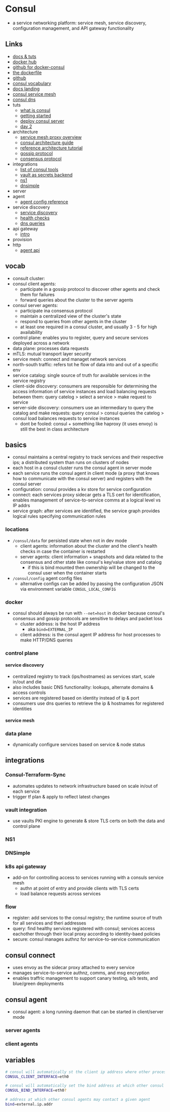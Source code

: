 # Consul

- a service networking platform: service mesh, service discovery, configuration management, and API gateway functionality

## Links

- [docs & tuts](https://developer.hashicorp.com/consul)
- [docker hub](https://hub.docker.com/_/consul/)
- [github for docker-consul](https://github.com/hashicorp/docker-consul)
- [the dockerfile](https://github.com/hashicorp/docker-consul/blob/master/0.X/Dockerfile)
- [github](https://github.com/hashicorp/consul)
- [consul vocabulary](https://developer.hashicorp.com/consul/docs/install/glossary)
- [docs landing](https://developer.hashicorp.com/consul/docs)
- [consul service mesh](https://developer.hashicorp.com/consul/docs/consul-vs-other/service-mesh-compare)
- [consul dns](https://developer.hashicorp.com/consul/docs/consul-vs-other/dns-tools-compare)
- tuts
  - [what is consul](https://developer.hashicorp.com/consul/docs/intro)
  - [getting started](https://developer.hashicorp.com/consul/tutorials/get-started-vms)
  - [deploy consul server](https://developer.hashicorp.com/consul/tutorials/get-started-vms/virtual-machine-gs-deploy)
  - [day 2](https://developer.hashicorp.com/consul/tutorials/datacenter-operations)
- architecture
  - [service mesh proxy overview](https://developer.hashicorp.com/consul/docs/connect/proxies)
  - [consul architecture guide](https://developer.hashicorp.com/consul/docs/architecture)
  - [reference architecture tutorial](https://developer.hashicorp.com/consul/tutorials/production-deploy/reference-architecture)
  - [gossip protocol](https://developer.hashicorp.com/consul/docs/architecture/gossip)
  - [consensus protocol](https://developer.hashicorp.com/consul/docs/architecture/consensus)
- integrations
  - [list of consul tools](https://developer.hashicorp.com/consul/docs/integrate/download-tools)
  - [vault as secrets backend](https://developer.hashicorp.com/consul/docs/k8s/deployment-configurations/vault)
  - [ns1](https://help.ns1.com/hc/en-us/articles/360039417093-NS1-Consul-Integration-Overview)
  - [dnsimple](https://blog.dnsimple.com/2022/05/consul-integration/)
- server
- agent
  - [agent config reference](https://developer.hashicorp.com/consul/docs/agent/config/config-files)
- service discovery
  - [service discovery](https://developer.hashicorp.com/consul/docs/discovery/services)
  - [health checks](https://developer.hashicorp.com/consul/docs/discovery/checks)
  - [dns queries](https://developer.hashicorp.com/consul/docs/discovery/dns)
- api gateway
  - [intro](https://developer.hashicorp.com/consul/docs/api-gateway)
- provision
- http
  - [agent api](https://developer.hashicorp.com/consul/api-docs/agent/service)

## vocab

- consult cluster:
- consul client agents:
  - participate in a gossip protocol to discover other agents and check them for failures
  - forward queries about the cluster to the server agents
- consul server agents:
  - participate ina consensus protocol
  - maintain a centralized view of the cluster's state
  - respond to queries from other agents in the cluster
  - at least one required in a consul cluster, and usually 3 - 5 for high availability
- control plane: enables you to register, query and secure services deployed across a network
- data plane: processes data requests
- mTLS: mutual transport layer security
- service mesh: connect and managet network services
- north-south traffic: refers tot he flow of data into and out of a specific env
- service catalog: single source of truth for available services in the service registry
- client-side discovery: consumers are responsible for determining the access information of service instances and load balancing requests between them: query catelog > select a service > make request to service
- server-side discovery: consumers use an intermediary to query the catalog and make requests: query consul > consul queries the catelog > consul load balances requests to service instances
  - dont be fooled: consul + something like haproxy (it uses envoy) is still the best in class architecture

## basics

- consul maintains a central registry to track services and their respective ips; a distributed system than runs on clusters of nodes
- each host in a consul cluster runs the consul agent in server mode
- each service runs the consul agent in client mode (a proxy that knows how to communicate with the consul server) and registers with the consul server
- configuration: consul provides a kv store for service configuration
- connect: each services proxy sidecar gets a TLS cert for identification, enables management of service-to-service comms at a logical level vs IP addrs
- service graph: after services are identified, the service graph provides logical rules specifying communication rules

### locations

- `/consul/data` for persisted state when not in dev mode
  - client agents: information about the cluster and the client's health checks in case the container is restarted
  - server agents: client information + snapshots and data related to the consensus and other state like consul's key/value store and catalog
    - if this is bind mounted then ownership will be changed to the consul user when the container starts
- `/consul/config` agent config files
  - alternative configs can be added by passing the configuration JSON via environment variable `CONSUL_LOCAL_CONFIG`

### docker

- consul should always be run with `--net=host` in docker because consul's consensus and gossip protocols are sensitive to delays and packet loss
  - cluster address: is the host IP address
    - aka `bind=EXTERNAL_IP`
  - client address: is the consul agent IP address for host processes to make HTTP/DNS queries

### control plane

#### service discovery

- centralized registry to track (ips/hostnames) as services start, scale in/out and die
- also includes basic DNS functionality: lookups, alternate domains & access controls
- services are registered based on identity instead of ip & port
- consumers use dns queries to retrieve the ip & hostnames for registered identities

#### service mesh

### data plane

- dynamically configure services based on service & node status

## integrations

### Consul-Terraform-Sync

- automates updates to network infrastructure based on scale in/out of each service
- trigger tf plan & apply to reflect latest changes

### vault integration

- use vaults PKI engine to generate & store TLS certs on both the data and control plane

### NS1

### DNSimple

### k8s api gateway

- add-on for controlling access to services running with a consuls service mesh
  - authn at point of entry and provide clients with TLS certs
  - load balance requests across services

### flow

- register: add services to the consul registry; the runtime source of truth for all services and theri addresses
- query: find healthy services registered with consul; services access eachother through their local proxy according to identity-baed policies
- secure: consul manages authnz for service-to-service communication

## consul connect

- uses envoy as the sidecar proxy attached to every service
- manages service-to-service authnz, comms, and msg encryption
- enables traffric management to support canary testing, a/b tests, and blue/green deployments

## consul agent

- consul agent: a long running daemon that can be started in client/server mode

### server agents

### client agents

## variables

```sh
# consul will automatically st the client ip address where other processes on the host contact consul in order to make HTTP/DNS requests
CONSUL_CLIENT_INTERFACE=eth0

# consul will automatically set the bind address at which other consul agents may contact a given agent
CONSUL_BIND_INTERFACE=eth0?

# address at which other consul agents may contact a given agent
bind=external.ip.addr
```
